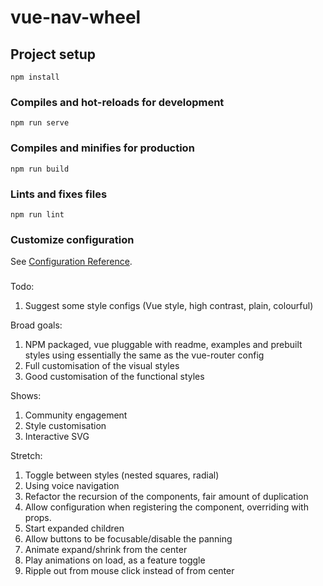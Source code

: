 # vue-nav-wheel

## Project setup

```
npm install
```

### Compiles and hot-reloads for development

```
npm run serve
```

### Compiles and minifies for production

```
npm run build
```

### Lints and fixes files

```
npm run lint
```

### Customize configuration

See [Configuration Reference](https://cli.vuejs.org/config/).

###

Todo:

1. Suggest some style configs (Vue style, high contrast, plain, colourful)

Broad goals:

1. NPM packaged, vue pluggable with readme, examples and prebuilt styles using essentially the same as the vue-router config
2. Full customisation of the visual styles
3. Good customisation of the functional styles

Shows:

1. Community engagement
2. Style customisation
3. Interactive SVG

Stretch:

1. Toggle between styles (nested squares, radial)
2. Using voice navigation
3. Refactor the recursion of the components, fair amount of duplication
4. Allow configuration when registering the component, overriding with props.
5. Start expanded children
6. Allow buttons to be focusable/disable the panning
7. Animate expand/shrink from the center
8. Play animations on load, as a feature toggle
9. Ripple out from mouse click instead of from center
